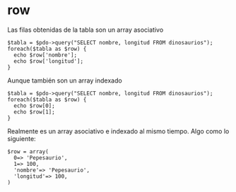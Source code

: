 row
===

Las filas obtenidas de la tabla son un array asociativo

    $tabla = $pdo->query("SELECT nombre, longitud FROM dinosaurios");
    foreach($tabla as $row) {
      echo $row['nombre'];
      echo $row['longitud'];
    }

Aunque también son un array indexado

    $tabla = $pdo->query("SELECT nombre, longitud FROM dinosaurios");
    foreach($tabla as $row) {
      echo $row[0];
      echo $row[1];
    }

Realmente es un array asociativo e indexado al mismo tiempo. Algo como lo siguiente:

    $row = array(
      0=> 'Pepesaurio',
      1=> 100,
      'nombre'=> 'Pepesaurio',
      'longitud'=> 100,
    )
